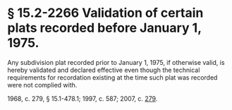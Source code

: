 # § 15.2-2266 Validation of certain plats recorded before January 1, 1975.

<p>Any subdivision plat recorded prior to January 1, 1975, if otherwise valid, is hereby validated and declared effective even though the technical requirements for recordation existing at the time such plat was recorded were not complied with.</p><p>1968, c. 279, § 15.1-478.1; 1997, c. 587; 2007, c. <a href='http://lis.virginia.gov/cgi-bin/legp604.exe?071+ful+CHAP0279'>279</a>.</p>